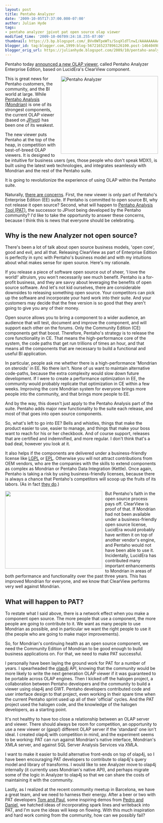 ```yaml
---
layout: post
title: Pentaho Analyzer
date: '2009-10-05T17:37:00.000-07:00'
author: Julian Hyde
tags:
- pentaho analyzer jpivot pat open source olap viewer
modified_time: '2009-10-06T09:24:18.255-07:00'
thumbnail: https://3.bp.blogspot.com/_BVv0WTpeWTs/SsqXldTlnwI/AAAAAAAAAD0/Pga8sxxd-zs/s72-c/analyzer_table.png
blogger_id: tag:blogger.com,1999:blog-5672165237896126100.post-1464049853761794320
blogger_orig_url: https://julianhyde.blogspot.com/2009/10/pentaho-analyzer.html
---
```


Pentaho today [announced a new OLAP viewer](https://www.pentaho.com/news/releases/20091005_pentaho_announces_strategic_technology_acquisition.php),
called Pentaho Analyzer Enterprise Edition,
based on LucidEra's ClearView component.

<a onblur="try {parent.deselectBloggerImageGracefully();} catch(e) {}"
    href="/assets/img/analyzer_table.png">
  <img style="float:right; margin:0 0 10px 10px;cursor:pointer; cursor:hand;width: 320px; height: 256px;"
      src="/assets/img/analyzer_table.png" border="0" alt="Pentaho Analyzer"
      id="BLOGGER_PHOTO_ID_5389286573879959298" />
</a>

This is great news for Pentaho customers, the community, and the BI
world at large. While [Pentaho Analysis (Mondrian)](https://www.pentaho.com/products/analysis/)
is one of its strongest components, the current OLAP
viewer (based on [JPivot](https://jpivot.sourceforge.net/))
has been one of its weakest.

The new viewer puts Pentaho at the top of the heap, in competition
with best-of-breed OLAP viewers. It is designed to be intuitive for
business users (yes, those people who don't speak MDX!), is built
using the latest web technologies, and integrates seamlessly with
Mondrian and the rest of the Pentaho suite.

It is going to revolutionize the experience of using OLAP within the
Pentaho suite.

Naturally, [there are concerns](https://www.tholis.com/news/pentaho-quo-vadis-/).
First, the new viewer is only part of Pentaho's
Enterprise Edition (EE) suite. If Pentaho is committed to open source
BI, why not release it open source? Second, what will happen to
[Pentaho Analysis Tool (PAT)](https://code.google.com/p/pentahoanalysistool/),
the successor to JPivot being developed by the Pentaho
community? I'd like to take the opportunity to answer these concerns,
because I think this is news that everyone should be celebrating.

## Why is the new Analyzer not open source?

There's been a lot of talk about open source business models, 'open
core', good and evil, and all that. Releasing ClearView as part of
Enterprise Edition is perfectly in sync with Pentaho's business model
and with my intuitions about what makes sense for open source. Here's
my rationale.

If you release a piece of software open source out of sheer, 'I love
the world!' altruism, you won't necessarily see much benefit. Pentaho
is a for-profit business, and they are savvy about leveraging the
benefits of open source software. And let's not kid ourselves, there
are considerable downsides to releasing something open source. Your
competitors can pick up the software and incorporate your hard work
into their suite. And your customers may decide that the free version
is so good that they aren't going to give you any of their money.

Open source allows you to bring a component to a wider audience, an
audience that will test, document and improve the component, and will
support each other on the forums. Only the Community Edition (CE)
components get that boost. Therefore, Pentaho's strategy is to release
the core functionality in CE. That means the high-performance core of
the system, the code paths that get run trillions of times an hour,
and that means all the components that are necessary to build a
functional and useful BI application.

In particular, people ask me whether there is a high-performance
'Mondrian on steroids' in EE. No there isn't. None of us want to
maintain alternative code-paths, because the extra complexity would
slow down future development. If I were to create a performance
optimization in EE, the community would probably replicate that
optimization in CE within a few weeks. Improving the core Mondrian
system for everyone brings more people into the community, and that
brings more people to EE.

And by the way, this doesn't just apply to the Pentaho Analysis part
of the suite. Pentaho adds major new functionality to the suite each
release, and most of that goes into open source components.

So, what's left to go into EE? Bells and whistles, things that make
the product easier to use, easier to manage, and things that make your
boss want to reach for his or her checkbook. And of course support,
releases that are certified and indemnified, and more regular. I don't
think that's a bad deal, however you look at it.

It also helps if the components are delivered under a
business-friendly license like [LGPL](http://www.gnu.org/copyleft/lesser.html)
or [EPL](http://www.eclipse.org/legal/epl-v10.html). Otherwise
you will not attract contributions from OEM vendors, who are the
companies with the skills to extend components as complex as Mondrian
or Pentaho Data Integration (Kettle). Once again, Pentaho is taking a
risk by using business-friendly licenses, because there is always a
chance that Pentaho's competitors will scoop up the fruits of its
labors. (As in fact [they do](http://www.jaspersoft.com/jasperanalysis).)

<a onblur="try {parent.deselectBloggerImageGracefully();} catch(e) {}"
    href="/assets/img/analyzer_chart.png">
  <img style="float:left; margin:0 10px 10px 0;cursor:pointer; cursor:hand;width: 320px; height: 256px;"
    src="/assets/img/analyzer_chart.png"
    border="0" alt="" id="BLOGGER_PHOTO_ID_5389287018522115922" />
</a>

But Pentaho's faith in the open source process pays off. ClearView is
proof of that. If Mondrian had not been available under a
business-friendly open source license, LucidEra would probably have
written it on top of another vendor's engine, and Pentaho would not
have been able to use it. Incidentally, LucidEra has contributed many
important enhancements to Mondrian in areas of both performance and
functionality over the past three years. This has improved Mondrian
for everyone, and we know that ClearView performs very well against
Mondrian.

## What will happen to PAT?

To restate what I said above, there is a network effect when you make
a component open source. The more people that use a component, the
more people are going to contribute to it. We want as many people to
use Mondrian as possible, and in particular we want the right people
to use it (the people who are going to make major improvements).

So, for Mondrian's continuing health as an open source component, we
need the Community Edition of Mondrian to be good enough to build
business applications on. For that, we need to make PAT successful.

I personally have been laying the ground work for PAT for a number of
years. I spearheaded the [olap4j](http://www.olap4j.org/)
API, knowing that the community would be more likely to write the next
generation OLAP viewer if it was guaranteed to be portable across OLAP
engines. Then I kicked off the halogen project, a collaboration
between Pentaho developers and the community to build a viewer using
olap4j and GWT. Pentaho developers contributed code and user interface
design to that project, even working in their spare time when the
current Pentaho sprint used up all of their 'official' cycles. And the
PAT project used the halogen code, and the knowledge of the halogen
developers, as a starting point.

It's not healthy to have too close a relationship between an OLAP
server and viewer. There should always be room for competition, an
opportunity to use a new viewer or (gasp!) different OLAP server if
the 'standard' one isn't ideal. I created olap4j with competition in
mind, and the experiment seems to be working: PAT can run against
Mondrian's native interface, Mondrian's XMLA server, and against SQL
Server Analysis Services via XMLA.

I want to make it easier to build alternative front-ends on top of
olap4j, so I have been encouraging PAT developers to contribute to
olap4j's query model and library of transforms. I would like to see
Analyzer move to olap4j internally (it currently uses Mondrian's
native API), and perhaps migrate some of the logic in Analyzer to
olap4j so that we can share the costs of maintaining it with the
community.

Lastly, as I realized at the recent community meetup in Barcelona, we
have a great team, and we need to harness their energy. After a beer
or two with PAT developers [Tom and Paul](https://twitpic.com/ia5go),
some inspiring demos from [Pedro and Daniel](https://twitpic.com/ia1oi),
we hatched ideas of incorporating spark lines and writeback into PAT,
and I'm sure the ideas will keep on flowing. With this much
inspiration and hard work coming from the community, how can we
possibly fail?
